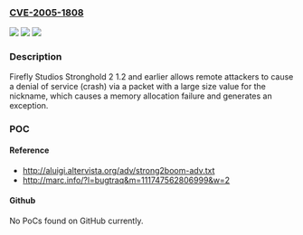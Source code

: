### [CVE-2005-1808](https://cve.mitre.org/cgi-bin/cvename.cgi?name=CVE-2005-1808)
![](https://img.shields.io/static/v1?label=Product&message=n%2Fa&color=blue)
![](https://img.shields.io/static/v1?label=Version&message=n%2Fa&color=blue)
![](https://img.shields.io/static/v1?label=Vulnerability&message=n%2Fa&color=brighgreen)

### Description

Firefly Studios Stronghold 2 1.2 and earlier allows remote attackers to cause a denial of service (crash) via a packet with a large size value for the nickname, which causes a memory allocation failure and generates an exception.

### POC

#### Reference
- http://aluigi.altervista.org/adv/strong2boom-adv.txt
- http://marc.info/?l=bugtraq&m=111747562806999&w=2

#### Github
No PoCs found on GitHub currently.

